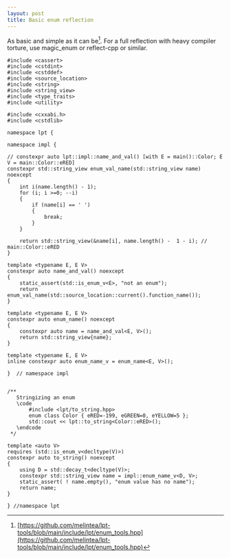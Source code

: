 ```yaml
---
layout: post
title: Basic enum reflection 
---
```


As basic and simple as it can be[^1]. For a full reflection with heavy compiler torture, use magic_enum or reflect-cpp or similar.

```
#include <cassert>
#include <cstdint>
#include <cstddef>
#include <source_location>
#include <string>
#include <string_view>
#include <type_traits>
#include <utility>

#include <cxxabi.h>
#include <cstdlib>

namespace lpt {

namespace impl {

// constexpr auto lpt::impl::name_and_val() [with E = main()::Color; E V = main::Color::eRED]
constexpr std::string_view enum_val_name(std::string_view name) noexcept 
{
    int i(name.length() - 1);
    for (i; i >=0; --i) 
    {
        if (name[i] == ' ')
        {
            break;
        }
    }

    return std::string_view(&name[i], name.length() -  1 - i); // main::Color::eRED
}

template <typename E, E V>
constexpr auto name_and_val() noexcept 
{
    static_assert(std::is_enum_v<E>, "not an enum");
    return enum_val_name(std::source_location::current().function_name());
}

template <typename E, E V>
constexpr auto enum_name() noexcept 
{
    constexpr auto name = name_and_val<E, V>();
    return std::string_view{name}; 
}

template <typename E, E V>
inline constexpr auto enum_name_v = enum_name<E, V>();

}  // namespace impl


/**
   Stringizing an enum
   \code
       #include <lpt/to_string.hpp>
       enum class Color { eRED=-199, eGREEN=0, eYELLOW=5 };
       std::cout << lpt::to_string<Color::eRED>();
   \endcode
 */

template <auto V>
requires (std::is_enum_v<decltype(V)>)
constexpr auto to_string() noexcept 
{
    using D = std::decay_t<decltype(V)>;
    constexpr std::string_view name = impl::enum_name_v<D, V>;
    static_assert( ! name.empty(), "enum value has no name");
    return name;
}

} //namespace lpt
```

[^1]: [https://github.com/melintea/lpt-tools/blob/main/include/lpt/enum_tools.hpp](https://github.com/melintea/lpt-tools/blob/main/include/lpt/enum_tools.hpp)
